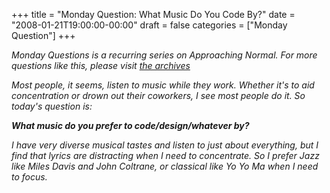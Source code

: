 +++
title = "Monday Question: What Music Do You Code By?"
date = "2008-01-21T19:00:00-00:00"
draft = false
categories = ["Monday Question"]
+++

<i>Monday Questions is a recurring series on Approaching Normal. For
more questions like this, please visit [the
archives](http://www.approachingnormal.com/tags/questions.</i>)

Most people, it seems, listen to music while they work. Whether it's to
aid concentration or drown out their coworkers, I see most people do it.
So today's question is:

<b>What music do you prefer to code/design/whatever by?</b>

I have very diverse musical tastes and listen to just about everything,
but I find that lyrics are distracting when I need to concentrate. So I
prefer Jazz like Miles Davis and John Coltrane, or classical like Yo Yo
Ma when I need to focus.

